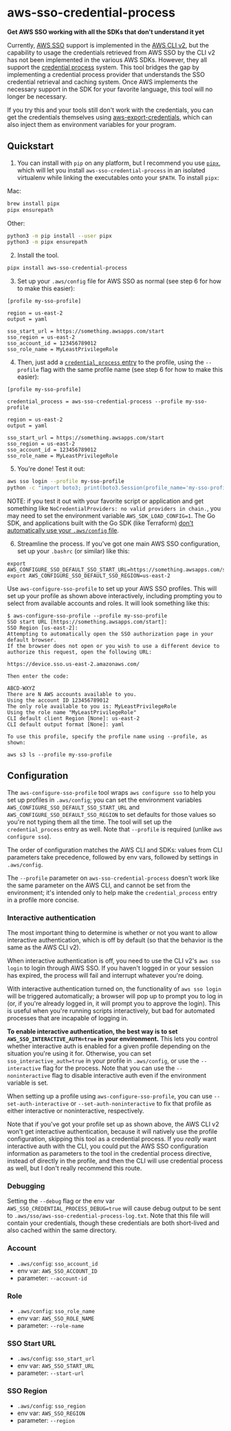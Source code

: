 # aws-sso-credential-process
**Get AWS SSO working with all the SDKs that don't understand it yet**

Currently, [AWS SSO](https://aws.amazon.com/single-sign-on/) support is implemented in the [AWS CLI v2](https://aws.amazon.com/blogs/developer/aws-cli-v2-is-now-generally-available/), but the capability to usage the credentials retrieved from AWS SSO by the CLI v2 has not been implemented in the various AWS SDKs. However, they all support the [credential process](https://docs.aws.amazon.com/cli/latest/userguide/cli-configure-sourcing-external.html) system. This tool bridges the gap by implementing a credential process provider that understands the SSO credential retrieval and caching system. Once AWS implements the necessary support in the SDK for your favorite language, this tool will no longer be necessary.

If you try this and your tools still don't work with the credentials, you can get the credentials themselves using [aws-export-credentials](https://github.com/benkehoe/aws-export-credentials), which can also inject them as environment variables for your program.

## Quickstart

1. You can install with `pip` on any platform, but I recommend you use [`pipx`](https://pipxproject.github.io/pipx/), which will let you install `aws-sso-credential-process` in an isolated virtualenv while linking the executables onto your `$PATH`. To install `pipx`:

Mac:
```bash
brew install pipx
pipx ensurepath
```

Other:
```bash
python3 -m pip install --user pipx
python3 -m pipx ensurepath
```

2. Install the tool.
```bash
pipx install aws-sso-credential-process
```

3. Set up your `.aws/config` file for AWS SSO as normal (see step 6 for how to make this easier):

```
[profile my-sso-profile]

region = us-east-2
output = yaml

sso_start_url = https://something.awsapps.com/start
sso_region = us-east-2
sso_account_id = 123456789012
sso_role_name = MyLeastPrivilegeRole
```

4. Then, just add a [`credential_process` entry](https://docs.aws.amazon.com/cli/latest/userguide/cli-configure-sourcing-external.html) to the profile, using the `--profile` flag with the same profile name (see step 6 for how to make this easier):

```
[profile my-sso-profile]

credential_process = aws-sso-credential-process --profile my-sso-profile

region = us-east-2
output = yaml

sso_start_url = https://something.awsapps.com/start
sso_region = us-east-2
sso_account_id = 123456789012
sso_role_name = MyLeastPrivilegeRole

```

5. You're done! Test it out:
```bash
aws sso login --profile my-sso-profile
python -c "import boto3; print(boto3.Session(profile_name='my-sso-profile').client('sts').get_caller_identity())"
```

NOTE: if you test it out with your favorite script or application and get something like `NoCredentialProviders: no valid providers in chain.`, you may need to set the environment variable `AWS_SDK_LOAD_CONFIG=1`. The Go SDK, and applications built with the Go SDK (like Terraform) [don't automatically use your `.aws/config` file](https://docs.aws.amazon.com/sdk-for-go/v1/developer-guide/configuring-sdk.html).


6. Streamline the process. If you've got one main AWS SSO configuration, set up your `.bashrc` (or similar) like this:
```
export AWS_CONFIGURE_SSO_DEFAULT_SSO_START_URL=https://something.awsapps.com/start
export AWS_CONFIGURE_SSO_DEFAULT_SSO_REGION=us-east-2
```

Use `aws-configure-sso-profile` to set up your AWS SSO profiles. This will set up your profile as shown above interactively, including prompting you to select from available accounts and roles. It will look something like this:
```
$ aws-configure-sso-profile --profile my-sso-profile
SSO start URL [https://something.awsapps.com/start]:
SSO Region [us-east-2]:
Attempting to automatically open the SSO authorization page in your default browser.
If the browser does not open or you wish to use a different device to authorize this request, open the following URL:

https://device.sso.us-east-2.amazonaws.com/

Then enter the code:

ABCD-WXYZ
There are N AWS accounts available to you.
Using the account ID 123456789012
The only role available to you is: MyLeastPrivilegeRole
Using the role name "MyLeastPrivilegeRole"
CLI default client Region [None]: us-east-2
CLI default output format [None]: yaml

To use this profile, specify the profile name using --profile, as shown:

aws s3 ls --profile my-sso-profile
```

## Configuration

The `aws-configure-sso-profile` tool wraps `aws configure sso` to help you set up profiles in `.aws/config`; you can set the environment variables `AWS_CONFIGURE_SSO_DEFAULT_SSO_START_URL` and `AWS_CONFIGURE_SSO_DEFAULT_SSO_REGION` to set defaults for those values so you're not typing them all the time. The tool will set up the `credential_process` entry as well. Note that `--profile` is required (unlike `aws configure sso`).

The order of configuration matches the AWS CLI and SDKs: values from CLI parameters take precedence, followed by env vars, followed by settings in `.aws/config`.

The `--profile` parameter on `aws-sso-credential-process` doesn't work like the same parameter on the AWS CLI, and cannot be set from the environment; it's intended only to help make the `credential_process` entry in a profile more concise.

### Interactive authentication

The most important thing to determine is whether or not you want to allow interactive authentication, which is off by default (so that the behavior is the same as the AWS CLI v2).

When interactive authentication is off, you need to use the CLI v2's `aws sso login` to login through AWS SSO. If you haven't logged in or your session has expired, the process will fail and interrupt whatever you're doing.

With interactive authentication turned on, the functionality of `aws sso login` will be triggered automatically; a browser will pop up to prompt you to log in (or, if you're already logged in, it will prompt you to approve the login). This is useful when you're running scripts interactively, but bad for automated processes that are incapable of logging in.

**To enable interactive authentication, the best way is to set `AWS_SSO_INTERACTIVE_AUTH=true` in your environment.** This lets you control whether interactive auth is enabled for a given profile depending on the situation you're using it for. Otherwise, you can set `sso_interactive_auth=true` in your profile in `.aws/config`, or use the `--interactive` flag for the process. Note that you can use the `--noninteractive` flag to disable interactive auth even if the environment variable is set.

When setting up a profile using `aws-configure-sso-profile`, you can use `--set-auth-interactive` or `--set-auth-noninteractive` to fix that profile as either interactive or noninteractive, respectively.

Note that if you've got your profile set up as shown above, the AWS CLI v2 won't get interactive authentication, because it will natively use the profile configuration, skipping this tool as a credential process. If you *really* want interactive auth with the CLI, you could put the AWS SSO configuration information as parameters to the tool in the credential process directive, instead of directly in the profile, and then the CLI will use credential process as well, but I don't really recommend this route.

### Debugging
Setting the `--debug` flag or the env var `AWS_SSO_CREDENTIAL_PROCESS_DEBUG=true` will cause debug output to be sent to `.aws/sso/aws-sso-credential-process-log.txt`. Note that this file will contain your credentials, though these credentials are both short-lived and also cached within the same directory.

### Account

* `.aws/config`: `sso_account_id`
* env var: `AWS_SSO_ACCOUNT_ID`
* parameter: `--account-id`

### Role

* `.aws/config`: `sso_role_name`
* env var: `AWS_SSO_ROLE_NAME`
* parameter: `--role-name`

### SSO Start URL

* `.aws/config`: `sso_start_url`
* env var: `AWS_SSO_START_URL`
* parameter: `--start-url`

### SSO Region

* `.aws/config`: `sso_region`
* env var: `AWS_SSO_REGION`
* parameter: `--region`
